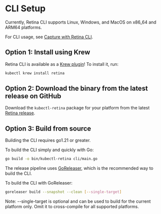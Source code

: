 # CLI Setup

Currently, Retina CLI supports Linux, Windows, and MacOS on x86_64 and ARM64 platforms.

For CLI usage, see [Capture with Retina CLI](../04-Captures/02-cli.md).

## Option 1: Install using Krew

Retina CLI is available as a [Krew plugin](https://krew.sigs.k8s.io/)! To install it, run:

```bash
kubectl krew install retina
```

## Option 2: Download the binary from the latest release on GitHub

Download the `kubectl-retina` package for your platform from the latest [Retina release](https://github.com/microsoft/retina/releases/latest).

## Option 3: Build from source

Building the CLI requires go1.21 or greater.

To build the CLI simply and quickly with Go:

```bash
go build -o bin/kubectl-retina cli/main.go
```

The release pipeline uses [GoReleaser](https://goreleaser.com/), which is the recommended way to build the CLI.

To build the CLI with GoReleaser:

```bash
goreleaser build --snapshot --clean [--single-target]
```

Note: --single-target is optional and can be used to build for the current platform only. Omit it to cross-compile for all supported platforms.
